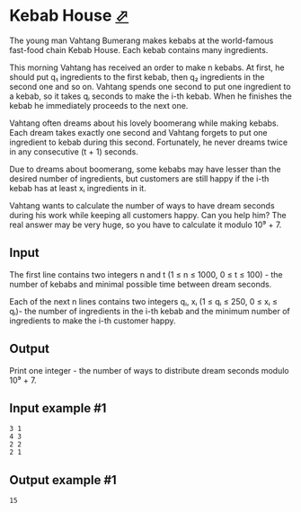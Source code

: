 # Kebab House [⬀](https://www.e-olymp.com/en/problems/7502)
The young man Vahtang Bumerang makes kebabs at the world-famous fast-food chain Kebab House. Each kebab contains many ingredients.

This morning Vahtang has received an order to make n kebabs. At first, he should put q₁ ingredients to the first kebab, then q₂ ingredients in the second one and so on. Vahtang spends one second to put one ingredient to a kebab, so it takes qᵢ seconds to make the i-th kebab. When he finishes the kebab he immediately proceeds to the next one.

Vahtang often dreams about his lovely boomerang while making kebabs. Each dream takes exactly one second and Vahtang forgets to put one ingredient to kebab during this second. Fortunately, he never dreams twice in any consecutive (t + 1) seconds.

Due to dreams about boomerang, some kebabs may have lesser than the desired number of ingredients, but customers are still happy if the i-th kebab has at least xᵢ ingredients in it.

Vahtang wants to calculate the number of ways to have dream seconds during his work while keeping all customers happy. Can you help him? The real answer may be very huge, so you have to calculate it modulo 10⁹ + 7.

## Input
The first line contains two integers n and t (1 ≤ n ≤ 1000, 0 ≤ t ≤ 100) - the number of kebabs and minimal possible time between dream seconds.

Each of the next n lines contains two integers qᵢ, xᵢ (1 ≤ qᵢ ≤ 250, 0 ≤ xᵢ ≤ qᵢ)- the number of ingredients in the i-th kebab and the minimum number of ingredients to make the i-th customer happy.

## Output
Print one integer - the number of ways to distribute dream seconds modulo 10⁹ + 7.

## Input example #1
```
3 1
4 3
2 2
2 1
```

## Output example #1
```
15
```

